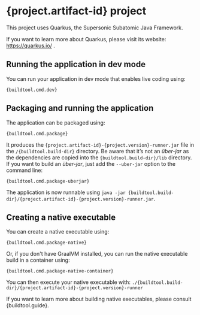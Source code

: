 # {project.artifact-id} project

This project uses Quarkus, the Supersonic Subatomic Java Framework.

If you want to learn more about Quarkus, please visit its website: https://quarkus.io/ .

## Running the application in dev mode

You can run your application in dev mode that enables live coding using:
```shell script
{buildtool.cmd.dev}
```

## Packaging and running the application

The application can be packaged using:
```shell script
{buildtool.cmd.package}
```
It produces the `{project.artifact-id}-{project.version}-runner.jar` file in the `/{buildtool.build-dir}` directory.
Be aware that it’s not an _über-jar_ as the dependencies are copied into the `{buildtool.build-dir}/lib` directory.
If you want to build an _über-jar_, just add the `--uber-jar` option to the command line:
```shell script
{buildtool.cmd.package-uberjar}
```

The application is now runnable using `java -jar {buildtool.build-dir}/{project.artifact-id}-{project.version}-runner.jar`.

## Creating a native executable

You can create a native executable using: 
```shell script
{buildtool.cmd.package-native}
```

Or, if you don't have GraalVM installed, you can run the native executable build in a container using: 
```shell script
{buildtool.cmd.package-native-container}
```

You can then execute your native executable with: `./{buildtool.build-dir}/{project.artifact-id}-{project.version}-runner`

If you want to learn more about building native executables, please consult {buildtool.guide}.

